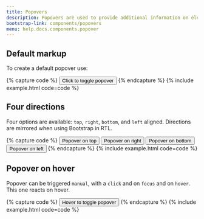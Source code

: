 ```yaml
---
title: Popovers
description: Popovers are used to provide additional information on elements where a simple tooltip is not sufficient.
bootstrap-link: components/popovers
menu: help.docs.components.popover
---
```



## Default markup

To create a default popover use:

{% capture code %}
<button type="button" class="btn" data-bs-toggle="popover" title="Popover title" data-bs-content="And here's some amazing content. It's very engaging. Right?">Click to toggle popover</button>
{% endcapture %}
{% include example.html code=code %}

## Four directions

Four options are available: `top`, `right`, `bottom`, and `left` aligned. Directions are mirrored when using Bootstrap in RTL.

{% capture code %}
<button type="button" class="btn" data-bs-container="body" data-bs-toggle="popover" data-bs-placement="top" data-bs-content="Top popover">
Popover on top
</button>
<button type="button" class="btn" data-bs-container="body" data-bs-toggle="popover" data-bs-placement="right" data-bs-content="Right popover">
Popover on right
</button>
<button type="button" class="btn" data-bs-container="body" data-bs-toggle="popover" data-bs-placement="bottom" data-bs-content="Bottom popover">
Popover on bottom
</button>
<button type="button" class="btn" data-bs-container="body" data-bs-toggle="popover" data-bs-placement="left" data-bs-content="Left popover">
Popover on left
</button>
{% endcapture %}
{% include example.html code=code %}

## Popover on hover

Popover can be triggered `manual`, with a `click` and on `focus` and on `hover`. This one reacts on hover.

{% capture code %}
<button type="button" class="btn btn-primary" data-bs-trigger="hover" data-bs-toggle="popover" title="Popover title" data-bs-content="And here's some amazing content. It's very engaging. Right?">Hover to toggle popover</button>
{% endcapture %}
{% include example.html code=code %}
